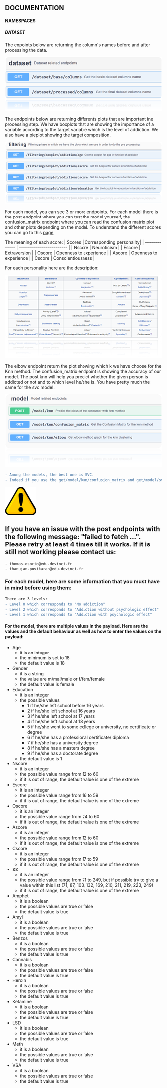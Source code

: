 ## DOCUMENTATION

#### NAMESPACES
##### DATASET
The enpoints below are returning the column's names before and after processing the data.

![DATASET](https://github.com/Thanujan-Puvikaran/Projet_data_a4/blob/main/image/dataset.png?raw=false)


The endpoints below are returning differents plots that are important ine processing step. We have boxplots that are showing the importance of a variable according to the target variable which is the level of addiction. We also have a pieplot showing the target composition.

![FILTERING](https://github.com/Thanujan-Puvikaran/Projet_data_a4/blob/main/image/filtering.png?raw=false)



For each model, you can see 3 or more endpoints. For each model there is the post endpoint where you can test the model yourself, the confusion_matrix endpoint where you can read the confusion matrix plot and other plots depending on the model. To understand the different scores you can go to this [page](https://en.wikipedia.org/wiki/Revised_NEO_Personality_Inventory?fbclid=IwAR3E5_5whyAQGpsvxHmNtFuPYJGYA6YU9KYT4VodBh8RkTjpwy28owNUWOc)




The meaning of each score:
| Scores        | Corresponding personality|
| ------------- | ------------------------ |
| Nscore        | Neuroticism              |
| Escore        | Extraversion             |
| Oscore        | Openness to experience   |
| Ascore        | Openness to experience   |
| Cscore        | Conscientiousness        |

For each personality here are the description:

![score](https://github.com/Thanujan-Puvikaran/Projet_data_a4/blob/main/image/score.png?raw=false)



The elbow endpoint return the plot showing which k we have choose for the Knn method.
The confusion_matrix endpoint is showing the accuracy of our model.
The post knn will help you predict whether the given person is addicted or not and to which level he/she is. You have pretty much the same for the svc model.

![MODEL](https://github.com/Thanujan-Puvikaran/Projet_data_a4/blob/main/image/model.png?raw=false)


```diff
- Among the models, the best one is SVC. 
- Indeed if you use the get/model/knn/confusion_matrix and get/model/svc/confusion_matrix, you can see that svc is more accurate.
```

<p float="left">
  <img src="image/attention.png" width="100" />
</p>

## If you have an issue with the post endpoints with the following message: "failed to fetch ...". Please retry at least 4 times till it works. If it is still not working please contact us: 
    - thomas.osorio@edu.devinci.fr
    - thanujan.puvikaran@edu.devinci.fr 
    
### For each model, here are some information that you must have in mind before using them:

```diff
There are 3 levels: 
- Level 0 which corresponds to "No addiction"
- Level 2 which corresponds to "Addiction without psychologic effect"
- Level 1 which corresponds to "Addiction with psychologic effect"
```

#### For the model, there are multiple values in the payload. Here are the values and the default behaviour as well as how to enter the values on the payload:
- Age
    - it is an integer
    - the minimum is set to 18
    - the default value is 18 
- Gender
    - it is a string
    - the value are m/mal/male or f/fem/female
    - the default value is female
- Education
    - it is an integer
    - the possible values
        - 1 if he/she left school before 16 years
        - 2 if he/she left school at 16 years
        - 3 if he/she left school at 17 years
        - 4 if he/she left school at 18 years
        - 5 if he/she went to some college or university, no certificate or degree
        - 6 if he/she has a professional certificate/ diploma
        - 7 if he/she has a university degree
        - 8 if he/she has a masters degree
        - 9 if he/she has a doctorate degree
    - the default value is 1
- Nscore
    - it is an integer
    - the possible value range from 12 to 60
    - if it is out of range, the default value is one of the extreme
- Escore
    - it is an integer
    - the possible value range from 16 to 59
    - if it is out of range, the default value is one of the extreme
- Oscore
    - it is an integer
    - the possible value range from 24 to 60
    - if it is out of range, the default value is one of the extreme
- Ascore
    - it is an integer
    - the possible value range from 12 to 60
    - if it is out of range, the default value is one of the extreme
- Cscore
    - it is an integer
    - the possible value range from 17 to 59
    - if it is out of range, the default value is one of the extreme
- SS
    - it is an integer
    - the possible value range from 71 to 249, but if possible try to give a value within this list (71, 87, 103, 132, 169, 210, 211, 219, 223, 249)
    - if it is out of range, the default value is one of the extreme
- Amphet
    - it is a boolean
    - the possible values are true or false
    - the default value is true
- Amyl
    - it is a boolean
    - the possible values are true or false
    - the default value is true
- Benzos
    - it is a boolean
    - the possible values are true or false
    - the default value is true
- Cannabis
    - it is a boolean
    - the possible values are true or false
    - the default value is true
- Heroin
    - it is a boolean
    - the possible values are true or false
    - the default value is true
- Ketamine
    - it is a boolean
    - the possible values are true or false
    - the default value is true
- LSD
    - it is a boolean
    - the possible values are true or false
    - the default value is true
- Meth
    - it is a boolean
    - the possible values are true or false
    - the default value is true
- VSA
    - it is a boolean
    - the possible values are true or false
    - the default value is true


